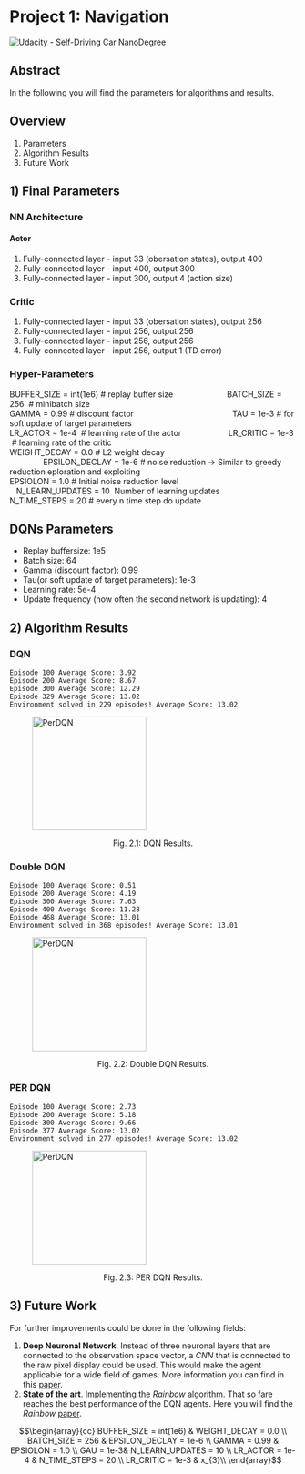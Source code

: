 [//]: # (Image References)

[image1]: https://user-images.githubusercontent.com/10624937/42135619-d90f2f28-7d12-11e8-8823-82b970a54d7e.gif "Trained Agent"

# Project 1: Navigation
[![Udacity - Self-Driving Car NanoDegree](https://s3.amazonaws.com/udacity-sdc/github/shield-carnd.svg)](http://www.udacity.com/drive)

## Abstract
In the following you will find the parameters for algorithms and results.

Overview
---
1. Parameters
2. Algorithm Results
3. Future Work

## 1) Final Parameters
### NN Architecture
#### Actor 
1. Fully-connected layer - input 33 (obersation states), output 400
2. Fully-connected layer - input 400, output 300
3. Fully-connected layer - input 300, output 4 (action size)

### Critic
1. Fully-connected layer - input 33 (obersation states), output 256
2. Fully-connected layer - input 256, output 256
4. Fully-connected layer - input 256, output 256
3. Fully-connected layer - input 256, output 1 (TD error)

### Hyper-Parameters
BUFFER_SIZE = int(1e6)&nbsp;# replay buffer size  &nbsp;&nbsp;&nbsp;&nbsp;&nbsp;&nbsp;&nbsp;&nbsp;&nbsp;&nbsp;&nbsp;&nbsp;&nbsp;&nbsp;&nbsp;&nbsp; &nbsp; &nbsp; &nbsp;    BATCH_SIZE = 256 &nbsp;# minibatch size<br />
GAMMA = 0.99&nbsp;# discount factor     &nbsp;&nbsp; &nbsp;&nbsp;&nbsp;&nbsp;&nbsp;&nbsp;&nbsp;&nbsp;&nbsp;&nbsp;&nbsp;&nbsp;&nbsp;&nbsp;&nbsp;&nbsp;&nbsp;&nbsp;&nbsp;&nbsp;&nbsp;&nbsp;&nbsp;&nbsp;&nbsp;&nbsp;&nbsp;&nbsp;&nbsp;&nbsp;&nbsp; &nbsp;&nbsp;&nbsp;&nbsp;&nbsp;&nbsp;&nbsp;  TAU = 1e-3&nbsp;# for soft update of target parameters<br />
LR_ACTOR = 1e-4 &nbsp;# learning rate of the actor &nbsp;&nbsp;&nbsp;&nbsp;&nbsp;&nbsp;&nbsp;&nbsp;&nbsp;&nbsp;&nbsp;&nbsp;&nbsp;&nbsp;&nbsp;&nbsp;&nbsp;&nbsp;&nbsp; LR_CRITIC = 1e-3 &nbsp;# learning rate of the critic<br />
WEIGHT_DECAY = 0.0&nbsp;# L2 weight decay&nbsp;&nbsp;&nbsp;&nbsp;&nbsp;&nbsp;&nbsp;&nbsp;&nbsp;&nbsp;&nbsp;&nbsp;&nbsp;&nbsp; &nbsp;&nbsp;&nbsp;&nbsp;&nbsp;&nbsp;&nbsp;&nbsp;&nbsp;&nbsp;&nbsp;&nbsp;&nbsp;&nbsp;&nbsp;EPSILON_DECLAY = 1e-6&nbsp;# noise reduction -> Similar to greedy reduction eploration and exploiting<br />
EPSIOLON       = 1.0&nbsp;# Initial noise reduction level&nbsp;&nbsp;&nbsp;&nbsp;&nbsp;&nbsp;&nbsp;&nbsp;&nbsp;&nbsp;&nbsp;&nbsp;&nbsp;&nbsp;&nbsp;&nbsp;&nbsp;&nbsp;&nbsp; &nbsp;&nbsp;&nbsp;N_LEARN_UPDATES = 10&nbsp; Number of learning updates<br />
N_TIME_STEPS    = 20&nbsp;# every n time step do update<br />


## DQNs Parameters
- Replay buffersize: 1e5
- Batch size: 64
- Gamma (discount factor): 0.99
- Tau(or soft update of target parameters): 1e-3
- Learning rate: 5e-4
- Update frequency (how often the second network is updating): 4

## 2) Algorithm Results
### DQN
```
Episode 100	Average Score: 3.92
Episode 200	Average Score: 8.67
Episode 300	Average Score: 12.29
Episode 329	Average Score: 13.02
Environment solved in 229 episodes!	Average Score: 13.02
```
<figure>
 <img src="./img/scores_dqn.png" width="200" alt="PerDQN" />
 <figcaption>
 <p></p> 
 <p style="text-align: center;"> Fig. 2.1: DQN Results.  </p> 
 </figcaption>
</figure>
 <p></p>

### Double DQN
```
Episode 100	Average Score: 0.51
Episode 200	Average Score: 4.19
Episode 300	Average Score: 7.63
Episode 400	Average Score: 11.28
Episode 468	Average Score: 13.01
Environment solved in 368 episodes!	Average Score: 13.01
```
<figure>
 <img src="./img/scores_double_dqn.png" width="200" alt="PerDQN" />
 <figcaption>
 <p></p> 
 <p style="text-align: center;"> Fig. 2.2: Double DQN Results.  </p> 
 </figcaption>
</figure>
 <p></p>

### PER DQN
```
Episode 100	Average Score: 2.73
Episode 200	Average Score: 5.18
Episode 300	Average Score: 9.66
Episode 377	Average Score: 13.02
Environment solved in 277 episodes!	Average Score: 13.02
```
<figure>
 <img src="./img/scores_per_dqn.png" width="200" alt="PerDQN" />
 <figcaption>
 <p></p> 
 <p style="text-align: center;"> Fig. 2.3: PER DQN Results.  </p> 
 </figcaption>
</figure>
 <p></p>

## 3) Future Work
For further improvements could be done in the following fields:
1. **Deep Neuronal Network**. Instead of three neuronal layers that are connected to the observation space vector, a *CNN*
that is connected to the raw pixel display could be used. This would make the agent applicable for a wide field of games. More information you
can find in this [paper](https://storage.googleapis.com/deepmind-media/dqn/DQNNaturePaper.pdf).
2. **State of the art**. Implementing the *Rainbow* algorithm. That so fare reaches the best performance of the DQN agents. Here you will find
the *Rainbow* [paper](https://arxiv.org/abs/1710.02298).



$$\begin{array}{cc}
BUFFER_SIZE = int(1e6) & WEIGHT_DECAY = 0.0 \\
BATCH_SIZE = 256 & EPSILON_DECLAY = 1e-6 \\
GAMMA = 0.99 & EPSIOLON = 1.0 \\
GAU = 1e-3& N_LEARN_UPDATES = 10 \\
LR_ACTOR = 1e-4 & N_TIME_STEPS    = 20 \\
LR_CRITIC = 1e-3 & x_{3}\\
\end{array}$$